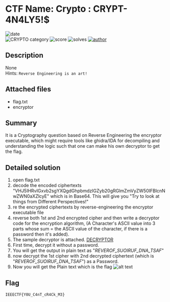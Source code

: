 # CTF Name: Crypto : CRYPT-4N4LY5!$

![date](https://img.shields.io/badge/date-08.11.2020-brightgreen.svg)  
![CRYPTO category](https://img.shields.io/badge/category-crypto-lightgrey.svg)
![score](https://img.shields.io/badge/score-100-blue.svg)
![solves](https://img.shields.io/badge/solves-0000-brightgreen.svg)
[![author](https://img.shields.io/badge/author-PoorneshAdhithya-blue)](https://github.com/Tesla369)

## Description
None <br />
Hints:
`Reverse Engineering is an art!`

## Attached files
-  flag.txt
-  encryptor

## Summary
It is a Cryptography question based on Reverse Engineering the encryptor executable, which might require tools like ghidra/IDA for decompiling and understanding the logic such that one can make his own decryptor to get the flag.

## Detailed solution

1. open flag.txt
2. decode the encoded ciphertexts "VHJ5IHRvIGxvb2sgYXQgdGhpbmdzIGZyb20gRGlmZmVyZW50IFBlcnNwZWN0aXZlcyE" which is in Base64.
This will give you "Try to look at things from Different Perspectives!"
3. re the encrypted ciphertexts by reverse-engineering the encryptor executable file
4. reverse both 1st and 2nd encrypted cipher and then write a decryptor code for the encryption algorithm, (A Character's ASCII value into 3 parts whose sum = the ASCII value of the character, if there is a password then it's added). 
5. The sample decryptor is attached.
<a href="https://bit.ly/D3crypt0r">DECRYPTOR</a>
6. First time, decrypt it without a password.
7. You will get the output in plain text as "_REVEROF_SUOIRUF_DNA_TSAF_"
8. now decrypt the 1st cipher with 2nd decrypted ciphertext (which is "_REVEROF_SUOIRUF_DNA_TSAF_") as a Password.
9. Now you will get the Plain text which is the flag
![alt text](https://i.ibb.co/YR9v4My/cryptanalysis.png)
## Flag
```
IEEECTF{Y0U_C4nT_cR4Ck_M3}
```
